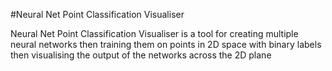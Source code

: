 #Neural Net Point Classification Visualiser

Neural Net Point Classification Visualiser is a tool for creating multiple neural networks then training them on points in 2D space with binary labels then visualising the output of the networks across the 2D plane

